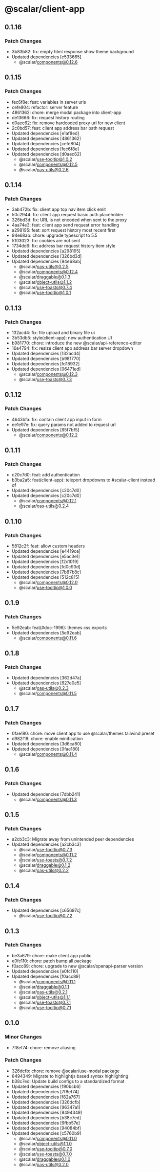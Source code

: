 # @scalar/client-app

## 0.1.16

### Patch Changes

- 3b83b82: fix: empty html response show theme background
- Updated dependencies [c533665]
  - @scalar/components@0.12.6

## 0.1.15

### Patch Changes

- fec6f8e: feat: variables in server urls
- cefe804: refactor: server feature
- 4861362: chore: merge modal package into client-app
- de13666: fix: request history routing
- d0aec62: fix: remove hardcoded proxy url for new client
- 2c0bd57: feat: client app address bar path request
- Updated dependencies [e1af8ed]
- Updated dependencies [4861362]
- Updated dependencies [cefe804]
- Updated dependencies [fec6f8e]
- Updated dependencies [d0aec62]
  - @scalar/use-tooltip@1.0.2
  - @scalar/components@0.12.5
  - @scalar/oas-utils@0.2.6

## 0.1.14

### Patch Changes

- 3ab472b: fix: client app top nav item click emit
- 50c2944: fix: client app request basic auth placeholder
- 326bd3d: fix: URL is not encoded when sent to the proxy
- 4aa74e3: feat: client app send request error handling
- a298195: feat: sort request history most recent first
- 94e68ab: chore: upgrade typescript to 5.5
- 5103023: fix: cookies are not sent
- 1734dd6: fix: address bar request history item style
- Updated dependencies [a298195]
- Updated dependencies [326bd3d]
- Updated dependencies [94e68ab]
  - @scalar/oas-utils@0.2.5
  - @scalar/components@0.12.4
  - @scalar/draggable@0.1.3
  - @scalar/object-utils@1.1.2
  - @scalar/use-toasts@0.7.4
  - @scalar/use-tooltip@1.0.1

## 0.1.13

### Patch Changes

- 132acd4: fix: file upload and binary file ui
- 3b53db5: style(client-app): new authentication UI
- b981770: chore: introduce the new @scalar/api-reference-editor
- 16e4794: fix: resize client app address bar server dropdown
- Updated dependencies [132acd4]
- Updated dependencies [b981770]
- Updated dependencies [fd18932]
- Updated dependencies [06471ed]
  - @scalar/components@0.12.3
  - @scalar/use-toasts@0.7.3

## 0.1.12

### Patch Changes

- 4643bfa: fix: contain client app input in form
- ee1e97e: fix: query params not added to request url
- Updated dependencies [65f7bf5]
  - @scalar/components@0.12.2

## 0.1.11

### Patch Changes

- c20c7d0: feat: add authentication
- b3ba2a5: feat(client-app): teleport dropdowns to #scalar-client instead of <body>
- Updated dependencies [c20c7d0]
- Updated dependencies [c20c7d0]
  - @scalar/components@0.12.1
  - @scalar/oas-utils@0.2.4

## 0.1.10

### Patch Changes

- 5812c2f: feat: allow custom headers
- Updated dependencies [e4419ce]
- Updated dependencies [e5ac3e1]
- Updated dependencies [f2c1019]
- Updated dependencies [fd0c93d]
- Updated dependencies [7b87b8c]
- Updated dependencies [512c815]
  - @scalar/components@0.12.0
  - @scalar/use-tooltip@1.0.0

## 0.1.9

### Patch Changes

- 5e92eab: feat(#doc-1996): themes css exports
- Updated dependencies [5e92eab]
  - @scalar/components@0.11.6

## 0.1.8

### Patch Changes

- Updated dependencies [362d47a]
- Updated dependencies [627e0e5]
  - @scalar/oas-utils@0.2.3
  - @scalar/components@0.11.5

## 0.1.7

### Patch Changes

- 0fae180: chore: move client app to use @scalar/themes tailwind preset
- d982f18: chore: enable minification
- Updated dependencies [3d6ca80]
- Updated dependencies [0fae180]
  - @scalar/components@0.11.4

## 0.1.6

### Patch Changes

- Updated dependencies [7dbb241]
  - @scalar/components@0.11.3

## 0.1.5

### Patch Changes

- a2cb3c3: Migrate away from unintended peer dependencies
- Updated dependencies [a2cb3c3]
  - @scalar/use-tooltip@0.7.3
  - @scalar/components@0.11.2
  - @scalar/use-toasts@0.7.2
  - @scalar/draggable@0.1.2
  - @scalar/oas-utils@0.2.2

## 0.1.4

### Patch Changes

- Updated dependencies [c65697c]
  - @scalar/use-tooltip@0.7.2

## 0.1.3

### Patch Changes

- be3a679: chore: make client app public
- e0fc110: chore: patch bump all package
- f0acc89: chore: upgrade to new @scalar/openapi-parser version
- Updated dependencies [e0fc110]
- Updated dependencies [f0acc89]
  - @scalar/components@0.11.1
  - @scalar/draggable@0.1.1
  - @scalar/oas-utils@0.2.1
  - @scalar/object-utils@1.1.1
  - @scalar/use-toasts@0.7.1
  - @scalar/use-tooltip@0.7.1

## 0.1.0

### Minor Changes

- 7f8ef74: chore: remove aliasing

### Patch Changes

- 326dcfb: chore: remove @scalar/use-modal package
- 8494349: Migrate to highlightjs based syntax highlighting
- b38c7ed: Update build configs to a standardized format
- Updated dependencies [190bcb6]
- Updated dependencies [7f8ef74]
- Updated dependencies [f82a767]
- Updated dependencies [326dcfb]
- Updated dependencies [96347a1]
- Updated dependencies [8494349]
- Updated dependencies [b38c7ed]
- Updated dependencies [6fbb57e]
- Updated dependencies [94084bf]
- Updated dependencies [c5760b9]
  - @scalar/components@0.11.0
  - @scalar/object-utils@1.1.0
  - @scalar/use-tooltip@0.7.0
  - @scalar/use-toasts@0.7.0
  - @scalar/draggable@0.1.0
  - @scalar/oas-utils@0.2.0
